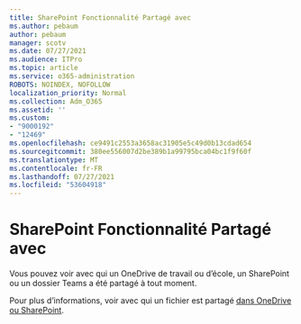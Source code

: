 ```yaml
---
title: SharePoint Fonctionnalité Partagé avec
ms.author: pebaum
author: pebaum
manager: scotv
ms.date: 07/27/2021
ms.audience: ITPro
ms.topic: article
ms.service: o365-administration
ROBOTS: NOINDEX, NOFOLLOW
localization_priority: Normal
ms.collection: Adm_O365
ms.assetid: ''
ms.custom:
- "9000192"
- "12469"
ms.openlocfilehash: ce9491c2553a3658ac31905e5c49d0b13cdad654
ms.sourcegitcommit: 380ee556007d2be389b1a99795bca04bc1f9f60f
ms.translationtype: MT
ms.contentlocale: fr-FR
ms.lasthandoff: 07/27/2021
ms.locfileid: "53604918"
---
```

# <a name="sharepoint-shared-with-feature"></a>SharePoint Fonctionnalité Partagé avec

Vous pouvez voir avec qui un OneDrive de travail ou d’école, un SharePoint ou un dossier Teams a été partagé à tout moment.

Pour plus d’informations, voir avec qui un fichier est partagé [dans OneDrive ou SharePoint](https://support.microsoft.com/office/see-who-a-file-is-shared-with-in-onedrive-or-sharepoint-51bb79a9-b696-410d-a7a7-c320e541272d).